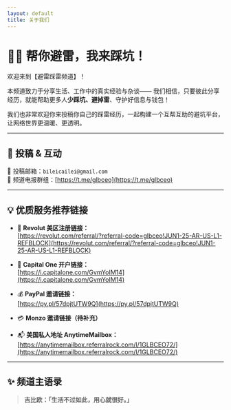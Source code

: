 ```yaml
---
layout: default
title: 关于我们
---
```


# 🙋‍♀️ 帮你避雷，我来踩坑！

欢迎来到【避雷踩雷频道】！

本频道致力于分享生活、工作中的真实经验与杂谈——
我们相信，只要彼此分享经历，就能帮助更多人**少踩坑、避掉雷**、守护好信息与钱包！

我们也非常欢迎你来投稿你自己的踩雷经历，一起构建一个互帮互助的避坑平台，让网络世界更温暖、更透明。

---

## 🌟 投稿 & 互动

📮 投稿邮箱：`bileicailei@gmail.com`  
💬 频道电报群组：[https://t.me/glbceo](https://t.me/glbceo)

---

## 💡 优质服务推荐链接

- 🚀 **Revolut 美区注册链接：**  
  [https://revolut.com/referral/?referral-code=glbceo!JUN1-25-AR-US-L1-REFBLOCK](https://revolut.com/referral/?referral-code=glbceo!JUN1-25-AR-US-L1-REFBLOCK)

- 🏦 **Capital One 开户链接：**  
  [https://i.capitalone.com/GvmYoIM14](https://i.capitalone.com/GvmYoIM14)

- 💰 **PayPal 邀请链接：**  
  [https://py.pl/57dpjtUTW9Q](https://py.pl/57dpjtUTW9Q)

- 💳 **Monzo 邀请链接（待补充）**

- 📬 **美国私人地址 AnytimeMailbox：**  
  [https://anytimemailbox.referralrock.com/l/1GLBCEO72/](https://anytimemailbox.referralrock.com/l/1GLBCEO72/)

---

## ✨ 频道主语录

> **吉比欧：「生活不过如此，用心就很好。」**
